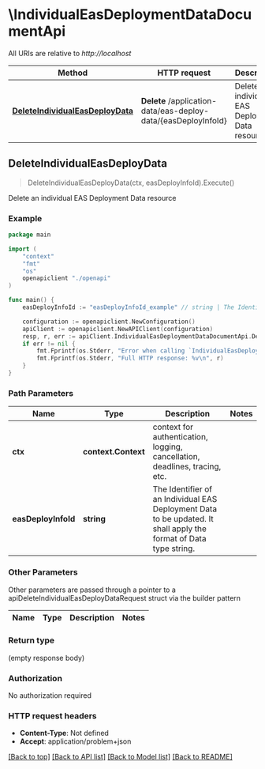 # \IndividualEasDeploymentDataDocumentApi

All URIs are relative to *http://localhost*

Method | HTTP request | Description
------------- | ------------- | -------------
[**DeleteIndividualEasDeployData**](IndividualEasDeploymentDataDocumentApi.md#DeleteIndividualEasDeployData) | **Delete** /application-data/eas-deploy-data/{easDeployInfoId} | Delete an individual EAS Deployment Data resource



## DeleteIndividualEasDeployData

> DeleteIndividualEasDeployData(ctx, easDeployInfoId).Execute()

Delete an individual EAS Deployment Data resource

### Example

```go
package main

import (
    "context"
    "fmt"
    "os"
    openapiclient "./openapi"
)

func main() {
    easDeployInfoId := "easDeployInfoId_example" // string | The Identifier of an Individual EAS Deployment Data to be updated. It shall apply the format of Data type string. 

    configuration := openapiclient.NewConfiguration()
    apiClient := openapiclient.NewAPIClient(configuration)
    resp, r, err := apiClient.IndividualEasDeploymentDataDocumentApi.DeleteIndividualEasDeployData(context.Background(), easDeployInfoId).Execute()
    if err != nil {
        fmt.Fprintf(os.Stderr, "Error when calling `IndividualEasDeploymentDataDocumentApi.DeleteIndividualEasDeployData``: %v\n", err)
        fmt.Fprintf(os.Stderr, "Full HTTP response: %v\n", r)
    }
}
```

### Path Parameters


Name | Type | Description  | Notes
------------- | ------------- | ------------- | -------------
**ctx** | **context.Context** | context for authentication, logging, cancellation, deadlines, tracing, etc.
**easDeployInfoId** | **string** | The Identifier of an Individual EAS Deployment Data to be updated. It shall apply the format of Data type string.  | 

### Other Parameters

Other parameters are passed through a pointer to a apiDeleteIndividualEasDeployDataRequest struct via the builder pattern


Name | Type | Description  | Notes
------------- | ------------- | ------------- | -------------


### Return type

 (empty response body)

### Authorization

No authorization required

### HTTP request headers

- **Content-Type**: Not defined
- **Accept**: application/problem+json

[[Back to top]](#) [[Back to API list]](../README.md#documentation-for-api-endpoints)
[[Back to Model list]](../README.md#documentation-for-models)
[[Back to README]](../README.md)

